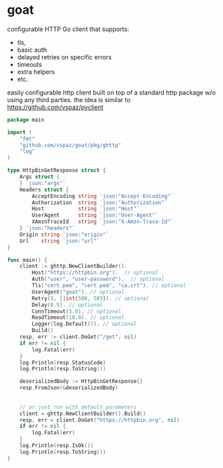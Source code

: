 # goat

configurable HTTP Go client that supports:

* tls,
* basic auth
* delayed retries on specific errors
* timeouts
* extra helpers
* etc.

easily configurable http client built on top of a standard http package w/o using any third parties.
the idea is similar to https://github.com/vspaz/pyclient

```go
package main

import (
	"fmt"
	"github.com/vspaz/goat/pkg/ghttp"
	"log"
)

type HttpBinGetResponse struct {
	Args struct {
	} `json:"args"`
	Headers struct {
		AcceptEncoding string `json:"Accept-Encoding"`
		Authorization  string `json:"Authorization"`
		Host           string `json:"Host"`
		UserAgent      string `json:"User-Agent"`
		XAmznTraceId   string `json:"X-Amzn-Trace-Id"`
	} `json:"headers"`
	Origin string `json:"origin"`
	Url    string `json:"url"`
}

func main() {
    client := ghttp.NewClientBuilder().
        Host("https://httpbin.org").  // optional 
        Auth("user", "user-password").  // optional 
        Tls("cert.pem", "cert.pem", "ca.crt"). // optional 
        UserAgent("goat"). // optional 
        Retry(3, []int{500, 503}). // optional 
        Delay(0.5). // optional
        ConnTimeout(5.0). // optional 
        ReadTimeout(10.0). // optional 
        Logger(log.Default()). // optional 
        Build()
	resp, err := client.DoGet("/get", nil)
	if err != nil {
		log.Fatal(err)
	}
	log.Println(resp.StatusCode)
	log.Println(resp.ToString())

	deserializedBody := HttpBinGetResponse{}
	resp.FromJson(&deserializedBody)
	
	
	// or just run with default parameters
	client = ghttp.NewClientBuilder().Build()
	resp, err = client.DoGet("https://httpbin.org", nil)
	if err != nil {
		log.Fatal(err)
	}
	log.Println(resp.IsOk())
	log.Println(resp.ToString())
}
```
